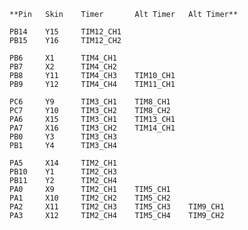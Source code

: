 
    **Pin 	Skin	Timer		Alt Timer	Alt Timer**

    PB14	Y15		TIM12_CH1
    PB15	Y16		TIM12_CH2

    PB6		X1		TIM4_CH1
    PB7		X2		TIM4_CH2
    PB8		Y11		TIM4_CH3	TIM10_CH1
    PB9		Y12		TIM4_CH4	TIM11_CH1

    PC6		Y9		TIM3_CH1	TIM8_CH1
    PC7		Y10		TIM3_CH2	TIM8_CH2
    PA6		X15		TIM3_CH1	TIM13_CH1
    PA7		X16		TIM3_CH2	TIM14_CH1
    PB0		Y3		TIM3_CH3
    PB1		Y4		TIM3_CH4

    PA5		X14		TIM2_CH1
    PB10	Y1		TIM2_CH3
    PB11	Y2		TIM2_CH4
    PA0		X9		TIM2_CH1	TIM5_CH1
    PA1		X10		TIM2_CH2	TIM5_CH2
    PA2		X11		TIM2_CH3	TIM5_CH3	TIM9_CH1
    PA3		X12		TIM2_CH4	TIM5_CH4	TIM9_CH2
